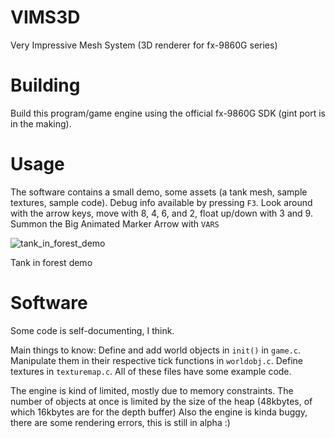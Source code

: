 # VIMS3D
Very Impressive Mesh System (3D renderer for fx-9860G series)

# Building
Build this program/game engine using the official fx-9860G SDK (gint port is in the making).

# Usage
The software contains a small demo, some assets (a tank mesh, sample textures, sample code).
Debug info available by pressing `F3`.
Look around with the arrow keys, move with 8, 4, 6, and 2, float up/down with 3 and 9.
Summon the Big Animated Marker Arrow with `VARS`

![tank_in_forest_demo](https://github.com/user-attachments/assets/35169bff-45cb-464e-b886-e05219bbd029)

Tank in forest demo

# Software
Some code is self-documenting, I think.

Main things to know:
Define and add world objects in `init()` in `game.c`.
Manipulate them in their respective tick functions in `worldobj.c`.
Define textures in `texturemap.c`.
All of these files have some example code.

The engine is kind of limited, mostly due to memory constraints.
The number of objects at once is limited by the size of the heap (48kbytes, of which 16kbytes are for the depth buffer)
Also the engine is kinda buggy, there are some rendering errors, this is still in alpha :)

